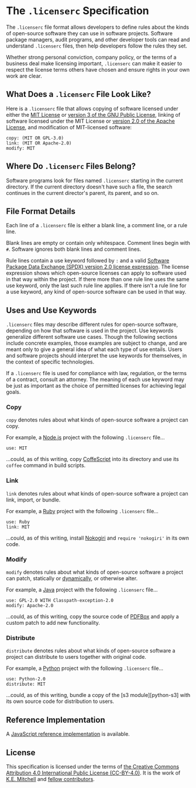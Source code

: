 The `.licenserc` Specification
==============================
The `.licenserc` file format allows developers to define rules about the kinds of open-source software they can use in software projects. Software package managers, audit programs, and other developer tools can read and understand `.licenserc` files, then help developers follow the rules they set.

Whether strong personal conviction, company policy, or the terms of a business deal make licensing important, `.licenserc` can make it easier to respect the license terms others have chosen and ensure rights in your own work are clear.

What Does a `.licenserc` File Look Like?
----------------------------------------
Here is a `.licenserc` file that allows copying of software licensed under either the [MIT License][MIT] or [version 3 of the GNU Public License][GPL-3.0], linking of software licensed under the MIT License or [version 2.0 of the Apache License][Apache-2.0], and modification of MIT-licensed software:

    copy: (MIT OR GPL-3.0)
    link: (MIT OR Apache-2.0)
    modify: MIT

Where Do `.licenserc` Files Belong?
-----------------------------------
Software programs look for files named `.licenserc` starting in the current directory. If the current directory doesn't have such a file, the search continues in the current director's parent, its parent, and so on.

File Format Details
-------------------
Each line of a `.licenserc` file is either a blank line, a comment line, or a rule line.

Blank lines are empty or contain only whitespace. Comment lines begin with `#`. Software ignores both blank lines and comment lines.

Rule lines contain a use keyword followed by `:` and a valid [Software Package Data Exchange (SPDX) version 2.0 license expression][SPDX]. The license expression shows which open-source licenses can apply to software used in that way within the project. If there more than one rule line uses the same use keyword, only the last such rule line applies. If there isn't a rule line for a use keyword, any kind of open-source software can be used in that way.

Uses and Use Keywords
---------------------
`.licenserc` files may describe different rules for open-source software, depending on how that software is used in the project. Use keywords generalize different software use cases. Though the following sections include concrete examples, those examples are subject to change, and are meant only to give a general idea of what each type of use entails. Users and software projects should interpret the use keywords for themselves, in the context of specific technologies.

If a `.licenserc` file is used for compliance with law, regulation, or the terms of a contract, consult an attorney. The meaning of each use keyword may be just as important as the choice of permitted licenses for achieving legal goals.

### Copy
`copy` denotes rules about what kinds of open-source software a project can copy.

For example, a [Node.js][Node.js] project with the following `.licenserc` file...

    use: MIT

...could, as of this writing, copy [CoffeScript][CoffeeScript] into its directory and use its `coffee` command in build scripts.

### Link
`link` denotes rules about what kinds of open-source software a project can link, import, or bundle.

For example, a [Ruby][Ruby] project with the following `.licenserc` file...

    use: Ruby
    link: MIT

...could, as of this writing, install [Nokogiri][Nokogiri] and `require 'nokogiri'` in its own code.

### Modify
`modify` denotes rules about what kinds of open-source software a project can patch, statically or [dynamically][monkey patch], or otherwise alter.

For example, a [Java][Java] project with the following `.licenserc` file...

    use: GPL-2.0 WITH Classpath-exception-2.0
    modify: Apache-2.0

...could, as of this writing, copy the source code of [PDFBox][PDFBox] and apply a custom patch to add new functionality.

### Distribute
`distribute` denotes rules about what kinds of open-source software a project can distribute to users together with original code.

For example, a [Python][Python] project with the following `.licenserc` file...

    use: Python-2.0
    distribute: MIT

...could, as of this writing, bundle a copy of the [s3 module][python-s3] with its own source code for distribution to users.

Reference Implementation
------------------------
A [JavaScript reference implementation][licenserc.js] is available.

License
-------
This specification is licensed under the terms of [the Creative Commons Attribution 4.0 International Public License (CC-BY-4.0)][CC-BY-4.0]. It is the work of [K.E. Mitchell][author] and [fellow contributors][contributors].

[Apache-2.0]: http://spdx.org/licenses/Apache-2.0

[author]: http://kemitchell.com

[CC-BY-4.0]: http://spdx.org/licenses/CC-BY-4.0

[CoffeeScript]: http://coffeescript.org

[contributors]: https://github.com/licenserc/licenserc-specification/graphs/contributors

[GPL-3.0]: http://spdx.org/licenses/GPL-3.0

[Java]: http://en.wikipedia.org/wiki/Java_%28programming_language%29

[licenserc.js]: https://github.com/licenserc/licenserc.js

[monkey patch]: http://en.wikipedia.org/wiki/Monkey_patch

[MIT]: http://spdx.org/licenses/MIT

[Node.js]: https://nodejs.org

[Nokogiri]: http://www.nokogiri.org

[PDFBox]: https://pdfbox.apache.org

[Python]: https://www.python.org

[Ruby]: https://www.ruby-lang.org

[SPDX]: http://spdx.org/SPDX-specifications/spdx-version-2.0

[s3-python]: https://pypi.python.org/pypi/s3/
